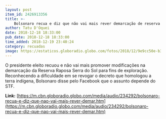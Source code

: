 ```yaml
---
layout: post
item_id: 2426913356
title: >-
    Bolsonaro recua e diz que não vai mais rever demarcação de reserva indígena
author: Tatu D'Oquei
date: 2018-12-18 18:33:00
pub_date: 2018-12-18 18:33:00
time_added: 2018-12-19 23:40:24
category: recuadas
image: https://estaticos.globoradio.globo.com/fotos/2018/12/9e9cc50e-b39e-4612-889b-512ff4bc5ac1.png.640x360_q75_box-0%2C18%2C671%2C395_crop_detail.jpg
---
```


O presidente eleito recuou e não vai mais promover modificações na demarcação da Reserva Raposa Serra do Sol para fins de exploração. Reconhecendo a dificuldade em se revogar o decreto que homologou a terra indígena, Bolsonaro disse pelo Facebook que o assunto depende do STF.

**Link:** [https://m.cbn.globoradio.globo.com/media/audio/234292/bolsonaro-recua-e-diz-que-nao-vai-mais-rever-demar.htm](https://m.cbn.globoradio.globo.com/media/audio/234292/bolsonaro-recua-e-diz-que-nao-vai-mais-rever-demar.htm)

